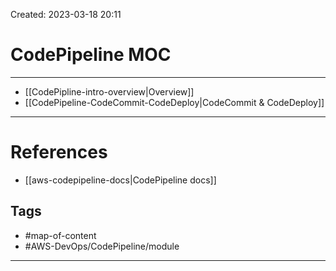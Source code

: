 Created: 2023-03-18 20:11
# CodePipeline MOC
---
- [[CodePipline-intro-overview|Overview]]
- [[CodePipeline-CodeCommit-CodeDeploy|CodeCommit & CodeDeploy]]
---
# References
- [[aws-codepipeline-docs|CodePipeline docs]]

## Tags
- #map-of-content 
- #AWS-DevOps/CodePipeline/module 
---